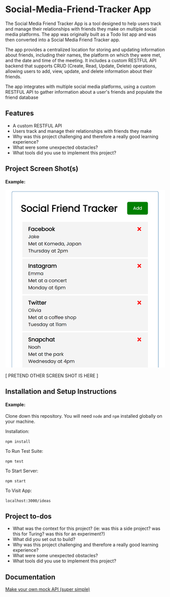 # Social-Media-Friend-Tracker App

The Social Media Friend Tracker App is a tool designed to help users track and manage their relationships with friends they make on multiple social media platforms. The app was originally built as a Todo list app and was then converted into a Social Media Friend Tracker app.

The app provides a centralized location for storing and updating information about friends, including their names, the platform on which they were met, and the date and time of the meeting. It includes a custom RESTFUL API backend that supports CRUD (Create, Read, Update, Delete) operations, allowing users to add, view, update, and delete information about their friends.

The app integrates with multiple social media platforms, using a custom RESTFUL API to gather information about a user's friends and populate the friend database

## Features

  - A custom RESTFUL API 
  - Users track and manage their relationships with friends they make
  - Why was this project challenging and therefore a really good learning experience?
  - What were some unexpected obstacles?
  - What tools did you use to implement this project?
  
## Project Screen Shot(s)

#### Example:   

![](images/FriendTracker.PNG)

[ PRETEND OTHER SCREEN SHOT IS HERE ]

## Installation and Setup Instructions

#### Example:  

Clone down this repository. You will need `node` and `npm` installed globally on your machine.  

Installation:

`npm install`  

To Run Test Suite:  

`npm test`  

To Start Server:

`npm start`  

To Visit App:

`localhost:3000/ideas`  

## Project to-dos

  - What was the context for this project? (ie: was this a side project? was this for Turing? was this for an experiment?)
  - What did you set out to build?
  - Why was this project challenging and therefore a really good learning experience?
  - What were some unexpected obstacles?
  - What tools did you use to implement this project?
  
 ## Documentation
 <a href="https://www.youtube.com/watch?v=FLnxgSZ0DG4&ab_channel=CodewithAniaKub%C3%B3w">Make your own mock API (super simple)</a>

